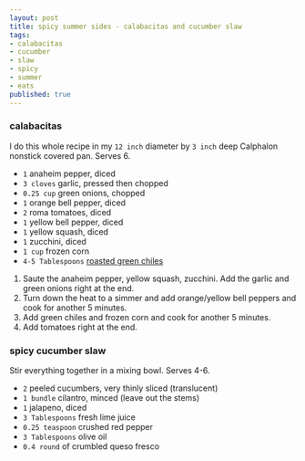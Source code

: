 ```yaml
---
layout: post
title: spicy summer sides - calabacitas and cucumber slaw
tags:
- calabacitas
- cucumber
- slaw
- spicy
- summer
- eats
published: true
---
```

### calabacitas
I do this whole recipe in my `12 inch` diameter by `3 inch` deep Calphalon nonstick covered pan.
Serves 6.

- `1` anaheim pepper, diced
- `3 cloves` garlic, pressed then chopped
- `0.25 cup` green onions, chopped
- `1` orange bell pepper, diced
- `2` roma tomatoes, diced
- `1` yellow bell pepper, diced
- `1` yellow squash, diced
- `1` zucchini, diced
- `1 cup` frozen corn
- `4-5 Tablespoons` [roasted green chiles](https://www.505southwestern.com/roasted-chiles)

1. Saute the anaheim pepper, yellow squash, zucchini. Add the garlic and green onions right at the end.
1. Turn down the heat to a simmer and add orange/yellow bell peppers and cook for another 5 minutes.
1. Add green chiles and frozen corn and cook for another 5 minutes.
1. Add tomatoes right at the end.


### spicy cucumber slaw
Stir everything together in a mixing bowl. Serves 4-6.

- `2` peeled cucumbers, very thinly sliced (translucent)
- `1 bundle` cilantro, minced (leave out the stems)
- `1` jalapeno, diced
- `3 Tablespoons` fresh lime juice
- `0.25 teaspoon` crushed red pepper
- `3 Tablespoons` olive oil
- `0.4 round` of crumbled queso fresco
